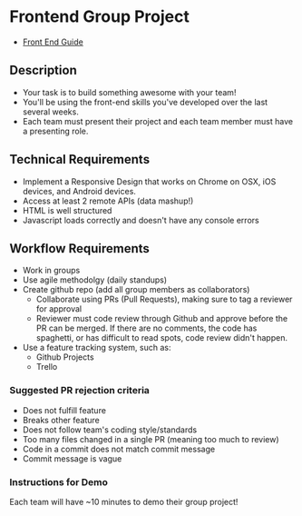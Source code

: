 # Frontend Group Project

- [Front End Guide](https://dc-houston.herokuapp.com/p2/GroupProjects/frontEnd.html#1)

## Description
* Your task is to build something awesome with your team!
* You'll be using the front-end skills you've developed over the last several weeks.
* Each team must present their project and each team member must have a presenting role.

## Technical Requirements
* Implement a Responsive Design that works on Chrome on OSX, iOS devices, and Android devices.
* Access at least 2 remote APIs (data mashup!)
* HTML is well structured
* Javascript loads correctly and doesn't have any console errors

## Workflow Requirements
* Work in groups
* Use agile methodolgy (daily standups)
* Create github repo (add all group members as collaborators)
  * Collaborate using PRs (Pull Requests), making sure to tag a reviewer for approval
  * Reviewer must code review through Github and approve before the PR can be merged. If there are no comments, the code has spaghetti, or has difficult to read spots, code review didn't happen.
* Use a feature tracking system, such as:
  * Github Projects
  * Trello

### Suggested PR rejection criteria
* Does not fulfill feature
* Breaks other feature
* Does not follow team's coding style/standards
* Too many files changed in a single PR (meaning too much to review)
* Code in a commit does not match commit message
* Commit message is vague

### Instructions for Demo

Each team will have ~10 minutes to demo their group project! 